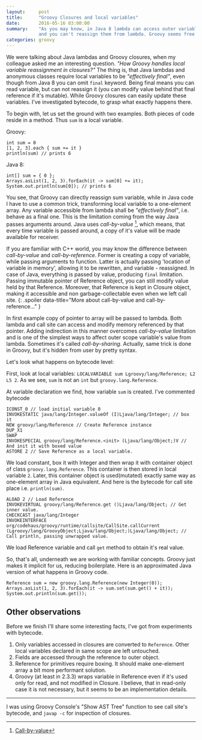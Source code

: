 ```yaml
---
layout:     post
title:      "Groovy Closures and local variables"
date:       2016-05-16 03:00:00
summary:    "As you may know, in Java 8 lambda can access outer variables. These variables have to be 'effectively final',
            and you can't reassign them from lambda. Groovy seems free from that limitation and here I'll show how it's achieved."
categories: groovy
---
```


We were talking about Java lambdas and Groovy closures, when my colleague asked me an interesting question.
_"How Groovy handles local variable reassignment in closures?"_
The thing is, that Java lambdas and anonymous classes require local variables to be _"effectively final"_,
even though from Java 8 you can omit `final` keyword.
Being final means you can read variable, but can not reassign it (you can modify value behind that final reference if it's mutable).
While Groovy closures can easily update these variables. I've investigated bytecode, to grasp what exactly happens there.

To begin with, let us set the ground with two examples. Both pieces of code reside in a method. Thus `sum` is a local variable.

Groovy:

```
int sum = 0
[1, 2, 3].each { sum += it }
println(sum) // prints 6
```

Java 8:

```
int[] sum = { 0 };
Arrays.asList(1, 2, 3).forEach(it -> sum[0] += it);
System.out.println(sum[0]); // prints 6
```

You see, that Groovy can directly reassign sum variable, while in Java code I have to use a common trick,
transforming local variable to a one-element array.
Any variable accessible from lambda shall be _"effectively final"_, i.e. behave as a final one. This is the limitation coming from the way Java passes arguments around.
Java uses _call-by-value_ [^1], which means, that every time variable is passed around, a copy of it's value will be made available for receiver.

If you are familiar with C++ world, you may know the difference between _call-by-value_ and _call-by-reference_. Former is creating a copy of variable, while passing arguments to function. Latter is actually passing 'location of variable in memory', allowing it to be rewritten, and variable - reassigned.
In case of Java, everything is passed by value, producing `final` limitation.
Passing immutable pointer of Reference object, you can still modify value held by that Reference. Moreover, that Reference is kept in Closure object, making it accessible and non garbage-collectable even when we left call site.
{: .spoiler data-title="More about call-by-value and call-by-reference…" }

In first example copy of pointer to array will be passed to lambda. Both lambda and call site can access and modify memory referenced by that pointer.
Adding indirection in this manner overcomes _call-by-value_ limitation and is one of the simplest ways to affect outer scope variable's value from lambda. Sometimes it's called _call-by-sharing_.
Actually, same trick is done in Groovy, but it's hidden from user by pretty syntax.

Let's look what happens on bytecode level:

First, look at local variables: `LOCALVARIABLE sum Lgroovy/lang/Reference; L2 L5 2`. As we see, `sum` is not an `int` but `groovy.lang.Reference`.

At variable declaration we find, how variable `sum` is created. I've commented bytecode

    ICONST_0 // load initial variable 0
    INVOKESTATIC java/lang/Integer.valueOf (I)Ljava/lang/Integer; // box it
    NEW groovy/lang/Reference // Create Reference instance
    DUP_X1
    SWAP
    INVOKESPECIAL groovy/lang/Reference.<init> (Ljava/lang/Object;)V // And init it with boxed value
    ASTORE 2 // Save Reference as a local variable.

We load constant, box it with Integer and then wrap it with container object of class `groovy.lang.Reference`. This container is then stored in local variable `2`.
Later, this container object is used(mutated) exactly same way as one-element array in Java equivalent. And here is the bytecode for call site place i.e. `println(sum)`.

    ALOAD 2 // Load Reference
    INVOKEVIRTUAL groovy/lang/Reference.get ()Ljava/lang/Object; // Get inner value.
    CHECKCAST java/lang/Integer
    INVOKEINTERFACE org/codehaus/groovy/runtime/callsite/CallSite.callCurrent (Lgroovy/lang/GroovyObject;Ljava/lang/Object;)Ljava/lang/Object; // Call println, passing unwrapped value.

We load Reference variable and call `get` method to obtain it's real value.

So, that's all, underneath we are working with familiar concepts. Groovy just makes it implicit for us, reducing boilerplate. Here is an approximated Java version of what happens in Groovy code.

```
Reference sum = new groovy.lang.Reference(new Integer(0));
Arrays.asList(1, 2, 3).forEach(it -> sum.set(sum.get() + it));
System.out.println(sum.get());
```

## Other observations

Before we finish I'll share some interesting facts, I've got from experiments with bytecode.

1. Only variables accessed in closures are converted to `Reference`. Other local variables declared in same scope are left untouched.
2. Fields are accessed through the reference to outer object.
3. Reference for primitives require boxing. It should make one-element array a bit more performant solution.
4. Groovy (at least in 2.3.3) wraps variable in Reference even if it's used only for read, and not modified in Closure.
   I believe, that in read-only case it is not necessary, but it seems to be an implementation details.

<hr>

I was using Groovy Console's "Show AST Tree" function to see call site's bytecode, and `javap -c` for inspection of closures.

[^1]: [Call-by-value](https://en.wikipedia.org/wiki/Evaluation_strategy#Call_by_value)
